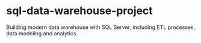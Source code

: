 # sql-data-warehouse-project
Building modern data warehouse with SQL Server, including ETL processes, data modeling and analytics. 
